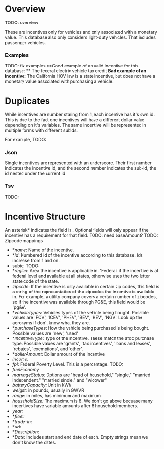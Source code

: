 # Overview

TODO: overview

These are incentives only for vehicles and only associated with a monetary value. 
This database also only considers light-duty vehicles. That includes passenger vehicles. 

### Examples 

TODO: fix examples
**Good example of an valid incentive for this database: ** The federal electric vehicle tax credit
**Bad example of an incentive:** The California HOV law is a state incentive, but does not have a monetary value associated with purchasing a vehicle. 

# Duplicates

While incentives are number staring from 1, each incentive has it's own id. 
This is due to the fact one incentives will have a different dollar value depending on it's variables.
The same incentive will be represented in multiple forms with different subIds.

For example, TODO:

### Json

Single incentives are represented with an underscore. 
Their first number indicates the incentive id, and the second number indicates the sub-id, the id nested under the current id

### Tsv

TODO:

# Incentive Structure

An asterisk* indicates the field is . Optional fields will only appear if the incentive has a requirement for that field.
TODO: need baseAmount?
TODO: Zipcode mappings

* **name*: Name of the incentive.
* **id*: Numbered id of the incentive according to this database. Ids increase from 1 and on.
* subid: TODO:
* **region*: Area the incentive is applicable in. 'Federal' if the incentive is at federal level and available at all states, otherwise uses the two letter state code of the state.
* *zipcode*: If the incentive is only available in certain zip codes, this field is a string of the representation of the zipcodes the incentive is available in. For example, a utility company covers a certain number of zipcodes, so if the incentive was available through PG&E, this field would be 'pg&e'.
* **vehicleTypes*: Vehicles types of the vehicle being bought. Possible values are 'FCV', 'ICEV', 'PHEV', 'BEV', 'HEV', 'NGV'. Look up the acronyms if don't know what they are.
* **purchaseTypes*: How the vehicle being purchased is being bought. Possible values are 'new', 'used'
* **incentiveType*: Type of the incentive. These match the afdc purchase type. Possible values are 'grants', 'tax incentives', 'loans and leases', 'rebates', 'exemptions', and 'other'.
* **dollarAmount*: Dollar amount of the incentive
* *income:*
* *fpl*: Federal Poverty Level. This is a percentage. TODO:
* *fuelEconomy* 
* *marriageStatus:* Options are "head of household," "single," "married independent," "married single,"  and "widower"
* *batteryCapacity:* Unit in kWh
* *weight:* in pounds, usually in GWVR
* *range:* in miles, has minimum and maximum
* *householdSize:* The maximum is 8. We don't go above becuase many incentives have variable amounts after 8 household members.
* *year:*
* **fleet:*
* **trade-in*:
* **url*:
* **Description*:
* **Date*: Includes start and end date of each. Empty strings mean we don't know the dates.